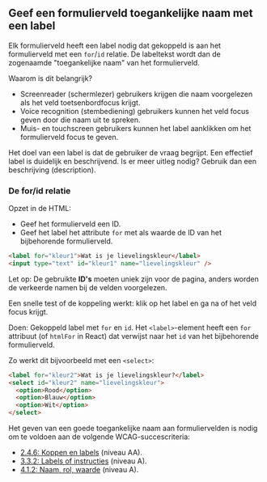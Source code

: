 <!-- @license CC0-1.0 -->

## Geef een formulierveld toegankelijke naam met een label

Elk formulierveld heeft een label nodig dat gekoppeld is aan het formulierveld met een `for`/`id` relatie. De labeltekst wordt dan de zogenaamde "toegankelijke naam" van het formulierveld.

Waarom is dit belangrijk?

- Screenreader (schermlezer) gebruikers krijgen die naam voorgelezen als het veld toetsenbordfocus krijgt.
- Voice recognition (stembediening) gebruikers kunnen het veld focus geven door die naam uit te spreken.
- Muis- en touchscreen gebruikers kunnen het label aanklikken om het formulierveld focus te geven.

Het doel van een label is dat de gebruiker de vraag begrijpt. Een effectief label is duidelijk en beschrijvend. Is er meer uitleg nodig? Gebruik dan een beschrijving (description).

### De for/id relatie

Opzet in de HTML:

- Geef het formulierveld een ID.
- Geef het label het attribute `for` met als waarde de ID van het bijbehorende formulierveld.

<!-- prettier-ignore -->
```html
<label for="kleur1">Wat is je lievelingskleur</label>
<input type="text" id="kleur1" name="lievelingskleur" />
```

Let op: De gebruikte **ID's** moeten uniek zijn voor de pagina, anders worden de verkeerde namen bij de velden voorgelezen.

Een snelle test of de koppeling werkt: klik op het label en ga na of het veld focus krijgt.

Doen: Gekoppeld label met `for` en `id`. Het `<label>`-element heeft een `for` attribuut (of `htmlFor` in React) dat verwijst naar het `id` van het bijbehorende formulierveld.

Zo werkt dit bijvoorbeeld met een `<select>`:

```html
<label for="kleur2">Wat is je lievelingskleur?</label>
<select id="kleur2" name="lievelingskleur">
  <option>Rood</option>
  <option>Blauw</option>
  <option>Wit</option>
</select>
```

Het geven van een goede toegankelijke naam aan formuliervelden is nodig om te voldoen aan de volgende WCAG-succescriteria:

- [2.4.6: Koppen en labels](https://www.w3.org/WAI/WCAG21/Understanding/headings-and-labels) (niveau AA).
- [3.3.2: Labels of instructies](https://www.w3.org/WAI/WCAG21/Understanding/labels-or-instructions) (niveau A).
- [4.1.2: Naam, rol, waarde](https://www.w3.org/WAI/WCAG21/Understanding/name-role-value.html) (niveau A).
